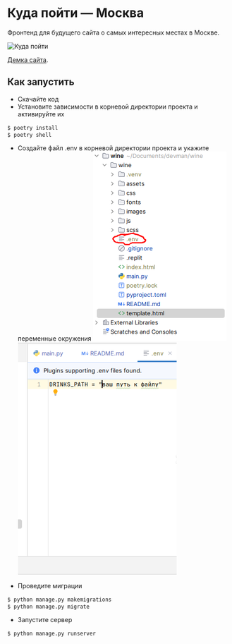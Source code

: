 # Куда пойти — Москва

Фронтенд для будущего сайта о самых интересных местах в Москве.

![&#x41A;&#x443;&#x434;&#x430; &#x43F;&#x43E;&#x439;&#x442;&#x438;](.gitbook/assets/site.png)

[Демка сайта](https://devmanorg.github.io/where-to-go-frontend/).

## Как запустить
* Скачайте код
* Установите зависимости в корневой директории проекта и активируйте их
```console
$ poetry install
$ poetry shell
```
* Создайте файл .env в корневой директории проекта и укажите переменные окружения
![Screenshot](https://github.com/valhallajazzy/wine/blob/main/screenshots/env.png)
![Screenshot](https://github.com/valhallajazzy/wine/blob/main/screenshots/vatiable.png)

* Проведите миграции
```console
$ python manage.py makemigrations
$ python manage.py migrate
```
* Запустите сервер
```console
$ python manage.py runserver
```
